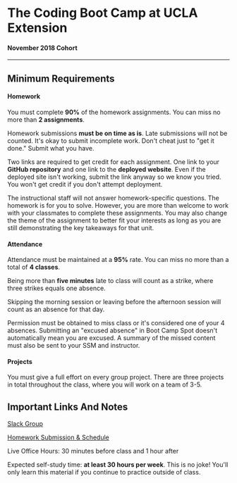 # The Coding Boot Camp at UCLA Extension

#### November 2018 Cohort 

-----------------------------------------

## Minimum Requirements

#### Homework

You must complete **90%** of the homework assignments. You can miss no more than **2 assignments**.

Homework submissions **must be on time as is**. Late submissions will not be counted. It's okay to submit incomplete work. Don't cheat just to "get it done." Submit what you have.

Two links are required to get credit for each assignment. One link to your **GitHub repository** and one link to the **deployed website**. Even if the deployed site isn't working, submit the link anyway so we know you tried. You won't get credit if you don't attempt deployment.

The instructional staff will not answer homework-specific questions. The homework is for you to solve. However, you are more than welcome to work with your classmates to complete these assignments. You may also change the theme of the assignment to better fit your interests as long as you are still demonstrating the key takeaways for that unit.

#### Attendance

Attendance must be maintained at a **95%** rate. You can miss no more than a total of **4 classes**.

Being more than **five minutes** late to class will count as a strike, where three strikes equals one absence.

Skipping the morning session or leaving before the afternoon session will count as an absence for that day.

Permission must be obtained to miss class or it's considered one of your 4 absences. Submitting an "excused absence" in Boot Camp Spot doesn't automatically mean you are excused. A summary of the missed content must also be sent to your SSM and instructor.

#### Projects

You must give a full effort on every group project. There are three projects in total throughout the class, where you will work on a team of 3-5.

## Important Links And Notes

[Slack Group](https://uclawes201811fsf3-ft.slack.com)

[Homework Submission & Schedule](http://bootcampspot.com)

Live Office Hours: 30 minutes before class and 1 hour after

Expected self-study time: **at least 30 hours per week**. This is no joke! You'll only learn this material if you continue to practice outside of class.
